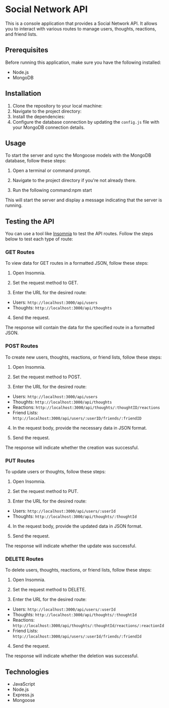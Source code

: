 # Social Network API

This is a console application that provides a Social Network API. It allows you to interact with various routes to manage users, thoughts, reactions, and friend lists.

## Prerequisites

Before running this application, make sure you have the following installed:

- Node.js
- MongoDB

## Installation

1. Clone the repository to your local machine:
2. Navigate to the project directory:
3. Install the dependencies:
4. Configure the database connection by updating the `config.js` file with your MongoDB connection details.

## Usage

To start the server and sync the Mongoose models with the MongoDB database, follow these steps:

1. Open a terminal or command prompt.

2. Navigate to the project directory if you're not already there.

3. Run the following command:npm start

This will start the server and display a message indicating that the server is running.

## Testing the API

You can use a tool like [Insomnia](https://insomnia.rest/) to test the API routes. Follow the steps below to test each type of route:

### GET Routes

To view data for GET routes in a formatted JSON, follow these steps:

1. Open Insomnia.

2. Set the request method to GET.

3. Enter the URL for the desired route:

- Users: `http://localhost:3000/api/users`
- Thoughts: `http://localhost:3000/api/thoughts`

4. Send the request.

The response will contain the data for the specified route in a formatted JSON.

### POST Routes

To create new users, thoughts, reactions, or friend lists, follow these steps:

1. Open Insomnia.

2. Set the request method to POST.

3. Enter the URL for the desired route:

- Users: `http://localhost:3000/api/users`
- Thoughts: `http://localhost:3000/api/thoughts`
- Reactions: `http://localhost:3000/api/thoughts/:thoughtID/reactions`
- Friend Lists: `http://localhost:3000/api/users/:userID/friends/:friendID`

4. In the request body, provide the necessary data in JSON format.

5. Send the request.

The response will indicate whether the creation was successful.

### PUT Routes

To update users or thoughts, follow these steps:

1. Open Insomnia.

2. Set the request method to PUT.

3. Enter the URL for the desired route:

- Users: `http://localhost:3000/api/users/:userId`
- Thoughts: `http://localhost:3000/api/thoughts/:thoughtId`

4. In the request body, provide the updated data in JSON format.

5. Send the request.

The response will indicate whether the update was successful.

### DELETE Routes

To delete users, thoughts, reactions, or friend lists, follow these steps:

1. Open Insomnia.

2. Set the request method to DELETE.

3. Enter the URL for the desired route:

- Users: `http://localhost:3000/api/users/:userId`
- Thoughts: `http://localhost:3000/api/thoughts/:thoughtId`
- Reactions: `http://localhost:3000/api/thoughts/:thoughtId/reactions/:reactionId`
- Friend Lists: `http://localhost:3000/api/users/:userId/friends/:friendId`

4. Send the request.

The response will indicate whether the deletion was successful.

## Technologies
- JavaScript
- Node.js
- Express.js
- Mongoose

